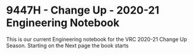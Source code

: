 9447H - Change Up - 2020-21 Engineering Notebook
============================
This is our current Engineering notebook for the VRC 2020-21 Change Up Season.
Starting on the Next page the book starts
